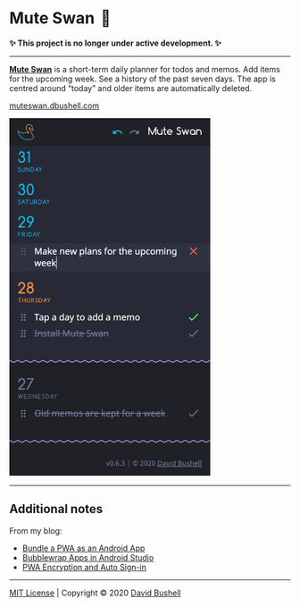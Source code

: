 # Mute Swan  🦢

**✨ This project is no longer under active development. ✨**

* * *

[**Mute Swan**](https://muteswan.dbushell.com/) is a short-term daily planner for todos and memos. Add items for the upcoming week. See a history of the past seven days. The app is centred around “today” and older items are automatically deleted.

[muteswan.dbushell.com](https://muteswan.dbushell.com/)

[<img src="./.github/muteswan.png" alt="Mute Swan PWA screenshot" width="360">](https://muteswan.dbushell.com/)

* * *

## Additional notes

From my blog:

* [Bundle a PWA as an Android App](https://dbushell.com/2020/03/05/bundle-a-pwa-as-an-android-app/)
* [Bubblewrap Apps in Android Studio](https://dbushell.com/2020/06/01/bubblewrap-twa-pwa-apps-android-studio/)
* [PWA Encryption and Auto Sign-in](https://dbushell.com/2020/06/08/pwa-web-crypto-encryption-auto-sign-in-redux-persist/)

* * *

[MIT License](/LICENSE) | Copyright © 2020 [David Bushell](https://dbushell.com)
